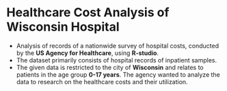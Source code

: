 # Healthcare Cost Analysis of Wisconsin Hospital
* Analysis of records of a nationwide survey of hospital costs, conducted by the **US Agency for Healthcare**, using  **R-studio**.
* The dataset primarily consists of hospital records of inpatient samples.
* The given data is restricted to the city of **Wisconsin** and relates to patients in the age group **0-17 years**. The agency wanted to analyze the data to research on the healthcare costs and their utilization.
